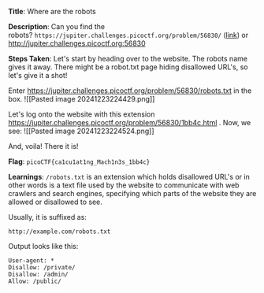 
**Title**: Where are the robots

**Description**:
Can you find the robots? `https://jupiter.challenges.picoctf.org/problem/56830/` ([link](https://jupiter.challenges.picoctf.org/problem/56830/)) or http://jupiter.challenges.picoctf.org:56830

**Steps Taken**:
Let's start by heading over to the website.
The robots name gives it away. There might be a robot.txt page hiding disallowed URL's, so let's give it a shot!

Enter https://jupiter.challenges.picoctf.org/problem/56830/robots.txt in the box.
![[Pasted image 20241223224429.png]]

Let's log onto the website with this extension https://jupiter.challenges.picoctf.org/problem/56830/1bb4c.html . Now, we see:
![[Pasted image 20241223224524.png]]

And, voila! There it is!


**Flag**: `picoCTF{ca1cu1at1ng_Mach1n3s_1bb4c}`

**Learnings**:
`/robots.txt` is an extension which holds disallowed URL's or in other words is a text file used by the website to communicate with web crawlers and search engines, specifying which parts of the website they are allowed or disallowed to see.

Usually, it is suffixed as:
```
http://example.com/robots.txt
```

Output looks like this:
```
User-agent: *
Disallow: /private/
Disallow: /admin/
Allow: /public/
```

